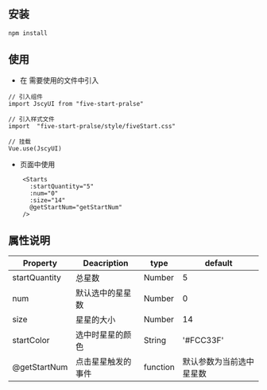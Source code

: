 ## 安装
```
npm install 
```

## 使用
* 在 需要使用的文件中引入
```
// 引入组件
import JscyUI from "five-start-pralse"

// 引入样式文件
import  "five-start-pralse/style/fiveStart.css"

// 挂载
Vue.use(JscyUI)

```

* 页面中使用

```
    <Starts
      :startQuantity="5"
      :num="0"
      :size="14"
      @getStartNum="getStartNum"
    />
```


## 属性说明
|  Property  |  Deacription  |  type  |  default  |
|  ----  | ----  |  ----  | ----  |
|  startQuantity  |  总星数  |  Number  |  5  |
|  num  |  默认选中的星星数  |  Number  |  0  |
|  size  |  星星的大小  |  Number  |  14  |
|  startColor  |  选中时星星的颜色   | String  |  '#FCC33F'  |
|  @getStartNum  |  点击星星触发的事件   | function  |  默认参数为当前选中星星数  |
